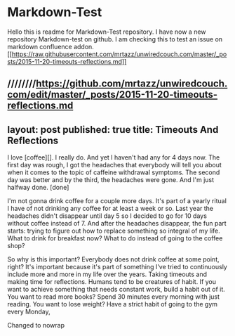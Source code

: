 # Markdown-Test
Hello this is readme for Markdown-Test repository. I have now a new repository Markdown-test on github. I am checking this to test an issue on markdown confluence addon.
[[https://raw.githubusercontent.com/mrtazz/unwiredcouch.com/master/_posts/2015-11-20-timeouts-reflections.md]]


////////https://github.com/mrtazz/unwiredcouch.com/edit/master/_posts/2015-11-20-timeouts-reflections.md
---
layout: post
published: true
title: Timeouts And Reflections
---

I love [coffee][]. I really do. And yet I haven't had any for 4 days now. The first day was rough, I got the headaches that everybody will tell you about when it comes to the topic of caffeine withdrawal symptoms. The second day was better and by the third, the headaches were gone. And I'm just halfway done. [done]






I'm not gonna drink coffee for a couple more days. It's part of a yearly
ritual I have of not drinking any coffee for at least a week or so. Last year
the headaches didn't disappear until day 5 so I decided to go for 10 days
without coffee instead of 7. And after the headaches disappear, the fun part
starts: trying to figure out how to replace something so integral of my life.
What to drink for breakfast now? What to do instead of going to the coffee
shop?

So why is this important? Everybody does not drink coffee at some point,
right? It's important because it's part of something I've tried to
continuously include more and more in my life over the years. Taking timeouts
and making time for reflections. Humans tend to be creatures of habit. If you
want to achieve something that needs constant work, build a habit out of it.
You want to read more books? Spend 30 minutes every morning with just reading.
You want to lose weight? Have a strict habit of going to the gym every Monday,

Changed to nowrap
